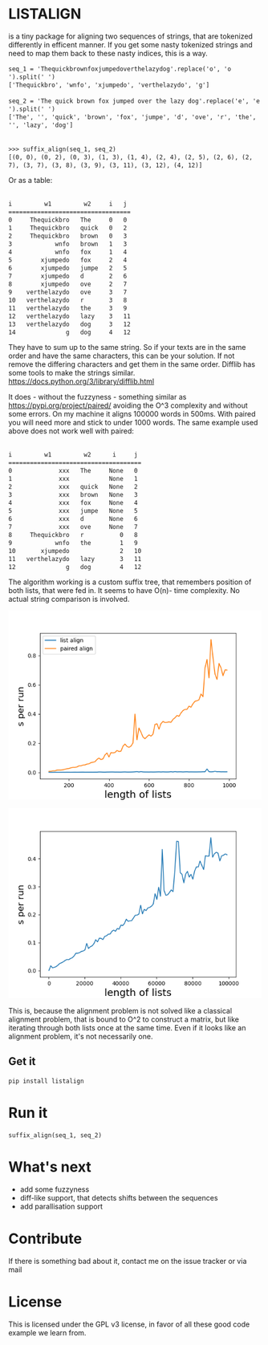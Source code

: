 # LISTALIGN

is a tiny package for aligning two sequences of strings, that are tokenized differently in efficent manner. If you get some nasty tokenized strings and need to map them back to these nasty indices, this is a way.

```
seq_1 = 'Thequickbrownfoxjumpedoverthelazydog'.replace('o', 'o ').split(' ')
['Thequickbro', 'wnfo', 'xjumpedo', 'verthelazydo', 'g']

seq_2 = 'The quick brown fox jumped over the lazy dog'.replace('e', 'e ').split(' ')
['The', '', 'quick', 'brown', 'fox', 'jumpe', 'd', 'ove', 'r', 'the', '', 'lazy', 'dog']


>>> suffix_align(seq_1, seq_2)
[(0, 0), (0, 2), (0, 3), (1, 3), (1, 4), (2, 4), (2, 5), (2, 6), (2, 7), (3, 7), (3, 8), (3, 9), (3, 11), (3, 12), (4, 12)]

```

Or as a table:

```

i         w1         w2     i   j 
==================================
0     Thequickbro   The     0   0 
1     Thequickbro   quick   0   2 
2     Thequickbro   brown   0   3 
3            wnfo   brown   1   3 
4            wnfo   fox     1   4 
5        xjumpedo   fox     2   4 
6        xjumpedo   jumpe   2   5 
7        xjumpedo   d       2   6 
8        xjumpedo   ove     2   7 
9    verthelazydo   ove     3   7 
10   verthelazydo   r       3   8 
11   verthelazydo   the     3   9 
12   verthelazydo   lazy    3   11
13   verthelazydo   dog     3   12
14              g   dog     4   12
```

They have to sum up to the same string. So if your texts are in the same order and have the same characters, this can be your solution. If not remove the differing characters and get them in the same order. Difflib has some tools to make the strings similar. https://docs.python.org/3/library/difflib.html

It does - without the fuzzyness - something similar as https://pypi.org/project/paired/ avoiding the O^3 complexity and without some errors. On my machine it aligns 100000 words in 500ms. With paired you will need more and stick to  under 1000 words. The same example used above does not work well with paired:

```

i         w1         w2      i     j 
=====================================
0             xxx   The     None   0 
1             xxx           None   1 
2             xxx   quick   None   2 
3             xxx   brown   None   3 
4             xxx   fox     None   4 
5             xxx   jumpe   None   5 
6             xxx   d       None   6 
7             xxx   ove     None   7 
8     Thequickbro   r          0   8 
9            wnfo   the        1   9 
10       xjumpedo              2   10
11   verthelazydo   lazy       3   11
12              g   dog        4   12
```

The algorithm working is a custom suffix tree, that remembers position of both lists, that were fed in. It seems to have O(n)- time complexity. No actual string comparison is involved. 


![alt text](./suffix-align_pa.png "Logo Title Text 1")

![alt text](./suffix-align.png "Logo Title Text 1")

This is, because the alignment problem is not solved like a classical alignment problem, that is bound to O^2 to construct a matrix, but like iterating through both lists once at the same time. Even if it looks like an alignment problem, it's not necessarily one.

## Get it

```
pip install listalign
```

# Run it

```
suffix_align(seq_1, seq_2)
```

# What's next

* add some fuzzyness
* diff-like support, that detects shifts between the sequences
* add parallisation support

# Contribute

If there is something bad about it, contact me on the issue tracker or via mail

# License

This is licensed under the GPL v3 license, in favor of all these good code example we learn from.
